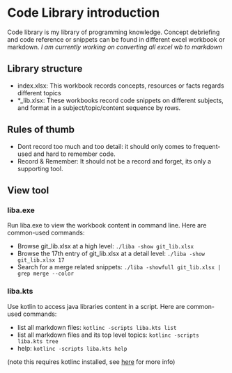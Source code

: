 # Code Library introduction
Code library is my library of programming knowledge. Concept debriefing and code reference or snippets can be found in different excel workbook or markdown. *I am currently working on converting all excel wb to markdown*

## Library structure 
- index.xlsx: This workbook records concepts, resources or facts regards different topics
- \*\_lib.xlsx: These workbooks record code snippets on different subjects, and format in a subject/topic/content sequence by rows.

## Rules of thumb
- Dont record too much and too detail: it should only comes to frequent-used and hard to remember code.
- Record & Remember: It should not be a record and forget, its only a supporting tool.

## View tool

### liba.exe
Run liba.exe to view the workbook content in command line. Here are common-used commands:
- Browse git_lib.xlsx at a high level:  `./liba -show git_lib.xlsx`
- Browse the 17th entry of git_lib.xlsx at a detail level:  `./liba -show git_lib.xlsx 17`
- Search for a merge related snippets: `./liba -showfull git_lib.xlsx | grep merge --color`

### liba.kts 
Use kotlin to access java libraries content in a script. Here are common-used commands:
- list all markdown files: `kotlinc -scripts liba.kts list`
- list all markdown files and its top level topics: `kotlinc -scripts liba.kts tree`
- help: `kotlinc -scripts liba.kts help`

(note this requires kotlinc installed, see [here](https://kotlinlang.org/docs/tutorials/command-line.html) for more info)
